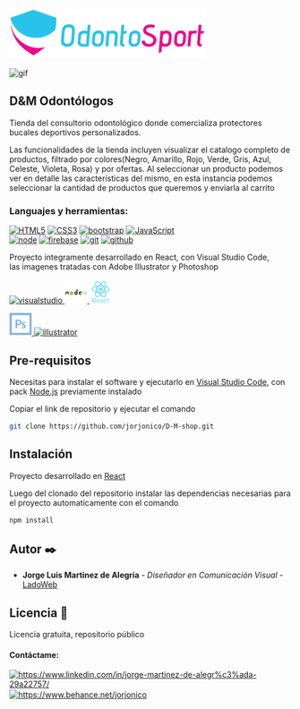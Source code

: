 ![logo](https://github.com/jorjonico/D-M-shop/blob/main/public/logo_final.png?raw=true)<br><br>
![gif](https://github.com/jorjonico/D-M-shop/blob/entrega7/public/img/reactApp.gif?raw=true)

## D&M Odontólogos

Tienda del consultorio odontológico donde comercializa protectores bucales deportivos personalizados. 

Las funcionalidades de la tienda incluyen visualizar el catalogo completo de productos, filtrado por colores(Negro, Amarillo, Rojo, Verde, Gris, Azul, Celeste, Violeta, Rosa) y por ofertas. Al seleccionar un producto podemos ver en detalle las características del mismo, en esta instancia podemos seleccionar la cantidad de productos que queremos y enviarla al carrito

### Languajes y herramientas:
[![HTML5](https://img.shields.io/badge/html%205-grey?style=for-the-badge&logo=html5&logoColor=white&labelColor=8E2DE2)](https://www.w3.org/html/)
[![CSS3](https://img.shields.io/badge/css%203-grey?style=for-the-badge&logo=css3&logoColor=white&labelColor=8E2DE2)](https://www.w3schools.com/css/)
[![bootstrap](https://img.shields.io/badge/-bootstrap-grey?style=for-the-badge&logo=bootstrap&logoColor=white&labelColor=8E2DE2)](https://getbootstrap.com)
[![JavaScript](https://img.shields.io/badge/-JavaScript-grey?style=for-the-badge&logo=javascript&logoColor=white&labelColor=8E2DE2)](https://developer.mozilla.org/en-US/docs/Web/JavaScript)<br>
[![node](https://img.shields.io/badge/-node-grey?style=for-the-badge&logo=node.js&logoColor=white&labelColor=8E2DE2)](https://nodejs.org/es/)
[![firebase](https://img.shields.io/badge/-firebase-grey?style=for-the-badge&logo=firebase&logoColor=white&labelColor=8E2DE2)](https://firebase.google.com/)
[![git](https://img.shields.io/badge/-git-grey?style=for-the-badge&logo=git&logoColor=white&labelColor=8E2DE2)](https://git-scm.com/)
[![github](https://img.shields.io/badge/-github-grey?style=for-the-badge&logo=github&logoColor=white&labelColor=8E2DE2)](https://docs.github.com/es)

Proyecto integramente desarrollado en React, con Visual Studio Code,<br>las imagenes tratadas con Adobe Illustrator y Photoshop<br><br>
<a href="https://code.visualstudio.com/" target="_blank" rel="noreferrer"> <img src="https://upload.wikimedia.org/wikipedia/commons/thumb/9/9a/Visual_Studio_Code_1.35_icon.svg/768px-Visual_Studio_Code_1.35_icon.svg.png" alt="visualstudio" width="40" height="40"/> </a><a href="https://nodejs.org" target="_blank" rel="noreferrer"> <img src="https://raw.githubusercontent.com/devicons/devicon/master/icons/nodejs/nodejs-original-wordmark.svg" alt="nodejs" width="40" height="40"/> </a> <a href="https://reactjs.org/" target="_blank" rel="noreferrer"> <img src="https://raw.githubusercontent.com/devicons/devicon/master/icons/react/react-original-wordmark.svg" alt="react" width="40" height="40"/> </a> </p> <a href="https://www.photoshop.com/en" target="_blank" rel="noreferrer"> <img src="https://raw.githubusercontent.com/devicons/devicon/master/icons/photoshop/photoshop-line.svg" alt="photoshop" width="40" height="40"/> </a> <a href="https://www.adobe.com/in/products/illustrator.html" target="_blank" rel="noreferrer"> <img src="https://www.vectorlogo.zone/logos/adobe_illustrator/adobe_illustrator-icon.svg" alt="illustrator" width="40" height="40"/> </a>

## Pre-requisitos
Necesitas para instalar el software y ejecutarlo en [Visual Studio Code](https://code.visualstudio.com/), con pack [Node.js](https://nodejs.org/es/) previamente instalado

Copiar el link de repositorio y ejecutar el comando
```bash
git clone https://github.com/jorjonico/D-M-shop.git
```

## Instalación

Proyecto desarrollado en [React](https://reactjs.org/)

Luego del clonado del repositorio instalar las dependencias necesarias para el proyecto automaticamente con el comando

```bash
npm install
```

## Autor ✒️
* **Jorge Luis Martinez de Alegría** - *Diseñador en Comunicación Visual* - [LadoWeb](https://www.ladoweb.com.ar/)

## Licencia 📄
Licencia gratuita, repositorio público

#### Contáctame:
<p align="left">
<a href="https://linkedin.com/in/https://www.linkedin.com/in/jorge-martinez-de-alegr%c3%ada-29a22757/" target="blank"><img align="center" src="https://raw.githubusercontent.com/rahuldkjain/github-profile-readme-generator/master/src/images/icons/Social/linked-in-alt.svg" alt="https://www.linkedin.com/in/jorge-martinez-de-alegr%c3%ada-29a22757/" height="30" width="40" /></a>
<a href="https://www.behance.net/https://www.behance.net/jorjonico" target="blank"><img align="center" src="https://raw.githubusercontent.com/rahuldkjain/github-profile-readme-generator/master/src/images/icons/Social/behance.svg" alt="https://www.behance.net/jorjonico" height="30" width="40" /></a>
</p>